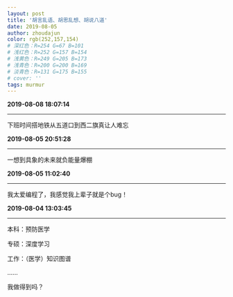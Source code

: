 ```yaml
---
layout: post
title: '胡言乱语、胡思乱想、胡说八道'
date: 2019-08-05
author: zhoudajun
color: rgb(252,157,154)
# 深红色：R=254 G=67 B=101
# 浅红色：R=252 G=157 B=154
# 浅黄色：R=249 G=205 B=173
# 浅青色：R=200 G=200 B=169
# 淡青色：R=131 G=175 B=155
# cover: ''
tags: murmur
---
```




**2019-08-08 18:07:14**

---
下班时间搭地铁从五道口到西二旗真让人难忘




**2019-08-05 20:51:28**

---

一想到具象的未来就负能量爆棚



**2019-08-05 11:02:40**

---

我太爱编程了，我感觉我上辈子就是个bug！



**2019-08-04 13:03:45**

---

本科：预防医学

专硕：深度学习

工作：（医学）知识图谱

…...

我做得到吗？



